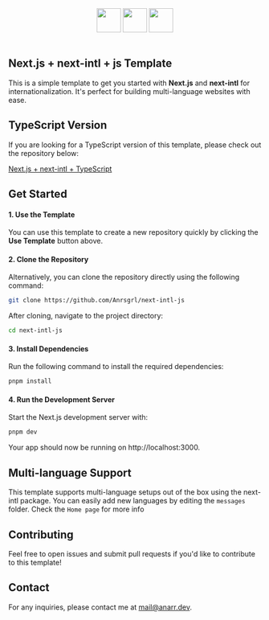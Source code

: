 <div align="center">
<img src="https://uxwing.com/wp-content/themes/uxwing/download/brands-and-social-media/nextjs-icon.png" alt="" height="48" width="48" />
<img src="https://locize.com/blog/what-is-i18n/i18next-logo.png" alt="" height="48"  />
<img src="https://img.icons8.com/color/512/javascript.png" alt="" height="48" width="48"  />
</div>
<div align="center">
<img src="https://img.shields.io/badge/Next.js-15.1.6-blue" alt="" />
<img src="https://img.shields.io/badge/Next_intl-3.26.3-blue" alt="" />
<img src="https://img.shields.io/badge/React-19.0.0-blue" alt="" />
</div>

## Next.js + next-intl + js Template

This is a simple template to get you started with **Next.js** and **next-intl** for internationalization. It's perfect for building multi-language websites with ease. 

## TypeScript Version
If you are looking for a TypeScript version of this template, please check out the repository below:

[Next.js + next-intl + TypeScript](https://github.com/Anrsgrl/next-intl-ts)

## Get Started

#### 1. Use the Template
You can use this template to create a new repository quickly by clicking the **Use Template** button above.

#### 2. Clone the Repository

Alternatively, you can clone the repository directly using the following command:

```bash
git clone https://github.com/Anrsgrl/next-intl-js
```
After cloning, navigate to the project directory:
```bash
cd next-intl-js
```

#### 3. Install Dependencies
Run the following command to install the required dependencies:
```bash
pnpm install
```

#### 4. Run the Development Server
Start the Next.js development server with:
```bash
pnpm dev
```
Your app should now be running on http://localhost:3000.

## Multi-language Support
This template supports multi-language setups out of the box using the next-intl package. You can easily add new languages by editing the `messages` folder. Check the `Home page` for more info

## Contributing
Feel free to open issues and submit pull requests if you'd like to contribute to this template!

## Contact
For any inquiries, please contact me at mail@anarr.dev.
